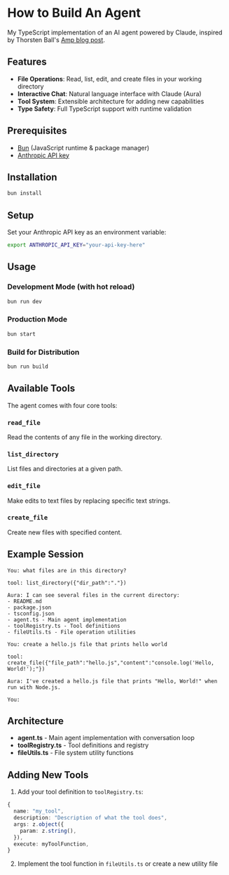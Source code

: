 # How to Build An Agent

My TypeScript implementation of an AI agent powered by Claude, inspired by Thorsten Ball's [Amp blog post](https://ampcode.com/how-to-build-an-agent).

## Features

- **File Operations**: Read, list, edit, and create files in your working directory
- **Interactive Chat**: Natural language interface with Claude (Aura)
- **Tool System**: Extensible architecture for adding new capabilities
- **Type Safety**: Full TypeScript support with runtime validation

## Prerequisites

- [Bun](https://bun.sh/) (JavaScript runtime & package manager)
- [Anthropic API key](https://console.anthropic.com/settings/keys)

## Installation

```bash
bun install
```

## Setup

Set your Anthropic API key as an environment variable:

```bash
export ANTHROPIC_API_KEY="your-api-key-here"
```

## Usage

### Development Mode (with hot reload)

```bash
bun run dev
```

### Production Mode

```bash
bun start
```

### Build for Distribution

```bash
bun run build
```

## Available Tools

The agent comes with four core tools:

### `read_file`

Read the contents of any file in the working directory.

### `list_directory`

List files and directories at a given path.

### `edit_file`

Make edits to text files by replacing specific text strings.

### `create_file`

Create new files with specified content.

## Example Session

```
You: what files are in this directory?

tool: list_directory({"dir_path":"."})

Aura: I can see several files in the current directory:
- README.md
- package.json
- tsconfig.json
- agent.ts - Main agent implementation
- toolRegistry.ts - Tool definitions
- fileUtils.ts - File operation utilities

You: create a hello.js file that prints hello world

tool: create_file({"file_path":"hello.js","content":"console.log('Hello, World!');"})

Aura: I've created a hello.js file that prints "Hello, World!" when run with Node.js.

You:
```

## Architecture

- **agent.ts** - Main agent implementation with conversation loop
- **toolRegistry.ts** - Tool definitions and registry
- **fileUtils.ts** - File system utility functions

## Adding New Tools

1. Add your tool definition to `toolRegistry.ts`:

```typescript
{
  name: "my_tool",
  description: "Description of what the tool does",
  args: z.object({
    param: z.string(),
  }),
  execute: myToolFunction,
}
```

2. Implement the tool function in `fileUtils.ts` or create a new utility file
